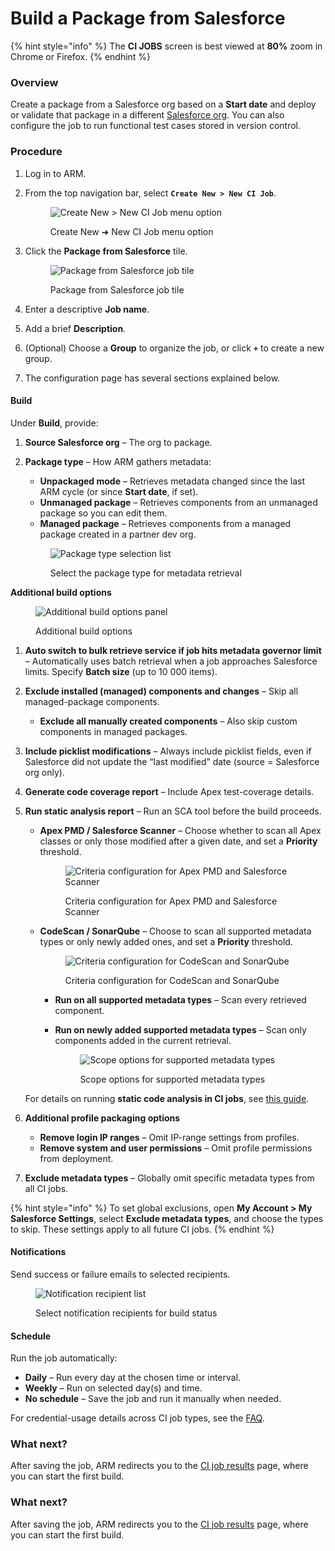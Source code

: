 # Build a Package from Salesforce

{% hint style="info" %}
The **CI JOBS** screen is best viewed at **80%** zoom in Chrome or Firefox.
{% endhint %}

### Overview <a href="#overview" id="overview"></a>

Create a package from a Salesforce org based on a **Start date** and deploy or validate that package in a different [Salesforce org](broken-reference). You can also configure the job to run functional test cases stored in version control.

### Procedure <a href="#procedure" id="procedure"></a>

1. Log in to ARM.
2.  From the top navigation bar, select **`Create New > New CI Job`**.

    <figure><img src="../../../../../.gitbook/assets/image (1208).png" alt="Create New > New CI Job menu option"><figcaption><p>Create New ➜ New CI Job menu option</p></figcaption></figure>
3.  Click the **Package from Salesforce** tile.

    <figure><img src="../../../../../.gitbook/assets/image (1209).png" alt="Package from Salesforce job tile"><figcaption><p>Package from Salesforce job tile</p></figcaption></figure>
4. Enter a descriptive **Job name**.
5. Add a brief **Description**.
6. (Optional) Choose a **Group** to organize the job, or click **`+`** to create a new group.
7. The configuration page has several sections explained below.

#### Build <a href="#build" id="build"></a>

Under **Build**, provide:

1. **Source Salesforce org** – The org to package.
2.  **Package type** – How ARM gathers metadata:

    * **Unpackaged mode** – Retrieves metadata changed since the last ARM cycle (or since **Start date**, if set).
    * **Unmanaged package** – Retrieves components from an unmanaged package so you can edit them.
    * **Managed package** – Retrieves components from a managed package created in a partner dev org.

    <figure><img src="../../../../../.gitbook/assets/image (1210).png" alt="Package type selection list"><figcaption><p>Select the package type for metadata retrieval</p></figcaption></figure>

**Additional build options**

<figure><img src="../../../../../.gitbook/assets/image (1211).png" alt="Additional build options panel"><figcaption><p>Additional build options</p></figcaption></figure>

1. **Auto switch to bulk retrieve service if job hits metadata governor limit** – Automatically uses batch retrieval when a job approaches Salesforce limits. Specify **Batch size** (up to 10 000 items).
2. **Exclude installed (managed) components and changes** – Skip all managed-package components.
   * **Exclude all manually created components** – Also skip custom components in managed packages.
3. **Include picklist modifications** – Always include picklist fields, even if Salesforce did not update the “last modified” date (source = Salesforce org only).
4. **Generate code coverage report** – Include Apex test-coverage details.
5.  **Run static analysis report** – Run an SCA tool before the build proceeds.

    *   **Apex PMD / Salesforce Scanner** – Choose whether to scan all Apex classes or only those modified after a given date, and set a **Priority** threshold.

        <figure><img src="../../../../../.gitbook/assets/image (1212).png" alt="Criteria configuration for Apex PMD and Salesforce Scanner"><figcaption><p>Criteria configuration for Apex PMD and Salesforce Scanner</p></figcaption></figure>
    *   **CodeScan / SonarQube** – Choose to scan all supported metadata types or only newly added ones, and set a **Priority** threshold.

        <figure><img src="../../../../../.gitbook/assets/image (1213).png" alt="Criteria configuration for CodeScan and SonarQube"><figcaption><p>Criteria configuration for CodeScan and SonarQube</p></figcaption></figure>

        * **Run on all supported metadata types** – Scan every retrieved component.
        *   **Run on newly added supported metadata types** – Scan only components added in the current retrieval.

            <figure><img src="../../../../../.gitbook/assets/image (1214).png" alt="Scope options for supported metadata types"><figcaption><p>Scope options for supported metadata types</p></figcaption></figure>

    For details on running **static code analysis in CI jobs**, see [this guide](../../../arm-administration/registration/static-code-analysis-in-ci-cd.md).
6. **Additional profile packaging options**
   * **Remove login IP ranges** – Omit IP-range settings from profiles.
   * **Remove system and user permissions** – Omit profile permissions from deployment.
7. **Exclude metadata types** – Globally omit specific metadata types from all CI jobs.

{% hint style="info" %}
To set global exclusions, open **My Account > My Salesforce Settings**, select **Exclude metadata types**, and choose the types to skip. These settings apply to all future CI jobs.
{% endhint %}

#### Notifications <a href="#notifications" id="notifications"></a>

Send success or failure emails to selected recipients.

<figure><img src="../../../../../.gitbook/assets/image (1215).png" alt="Notification recipient list"><figcaption><p>Select notification recipients for build status</p></figcaption></figure>

#### Schedule <a href="#schedule" id="schedule"></a>

Run the job automatically:

* **Daily** – Run every day at the chosen time or interval.
* **Weekly** – Run on selected day(s) and time.
* **No schedule** – Save the job and run it manually when needed.

For credential-usage details across CI job types, see the [FAQ](../../../../../fundamentals/faq/arm-faqs/ci-jobs.md).

### What next? <a href="#what-next" id="what-next"></a>

After saving the job, ARM redirects you to the [CI job results](../ci-job-history.md) page, where you can start the first build.

### What next? <a href="#what-next" id="what-next"></a>

After saving the job, ARM redirects you to the [CI job results](../ci-job-history.md) page, where you can start the first build.
